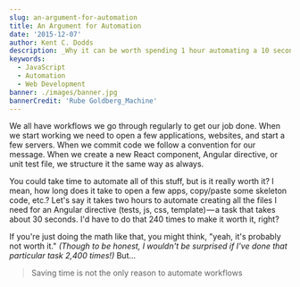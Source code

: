 ```yaml
---
slug: an-argument-for-automation
title: An Argument for Automation
date: '2015-12-07'
author: Kent C. Dodds
description: _Why it can be worth spending 1 hour automating a 10 second task_
keywords:
  - JavaScript
  - Automation
  - Web Development
banner: ./images/banner.jpg
bannerCredit: 'Rube Goldberg_Machine'
---
```


We all have workflows we go through regularly to get our job done. When we start
working we need to open a few applications, websites, and start a few servers.
When we commit code we follow a convention for our message. When we create a new
React component, Angular directive, or unit test file, we structure it the same
way as always.

You could take time to automate all of this stuff, but is it really worth it? I
mean, how long does it take to open a few apps, copy/paste some skeleton code,
etc.? Let's say it takes two hours to automate creating all the files I need for
an Angular directive (tests, js, css, template) — a task that takes about 30
seconds. I'd have to do that 240 times to make it worth it, right?

If you're just doing the math like that, you might think, "yeah, it's probably
not worth it." _(Though to be honest, I wouldn't be surprised if I've done that
particular task 2,400 times!)_ But...

> Saving time is not the only reason to automate workflows
